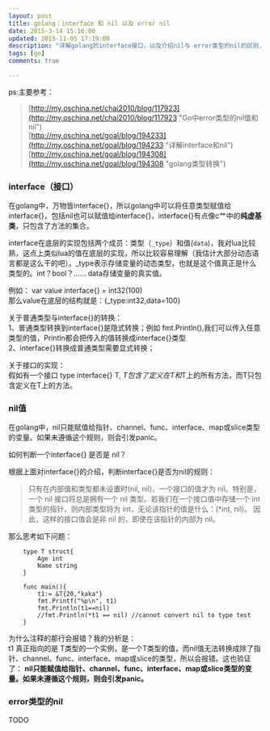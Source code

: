 ```yaml
---
layout: post
title: golang：interface 和 nil 以及 error nil
date: 2015-3-14 15:16:00
updated: 2015-11-05 17:19:00
description: "详解golang的interface接口，以及介绍nil与 error类型的nil的区别."
tags: [go]
comments: true

---
```


ps:主要参考：  
>[http://my.oschina.net/chai2010/blog/117923](http://my.oschina.net/chai2010/blog/117923 "Go中error类型的nil值和nil")  
>[http://my.oschina.net/goal/blog/194233](http://my.oschina.net/goal/blog/194233 "详解interface和nil")  
>[http://my.oschina.net/goal/blog/194308](http://my.oschina.net/goal/blog/194308 "golang类型转换")


### interface（接口）
在golang中，万物皆interface{}，所以golang中可以将任意类型赋值给interface{}，包括nil也可以赋值给interface{}，interface{}有点像c艹中的**纯虚基类**，只包含了方法的集合。

interface在底层的实现包括两个成员：类型（`_type`）和值(`data`)，我对lua比较熟，这点上类似lua的值在底层的实现，所以比较容易理解（我估计大部分动态语言都是这么干的吧）。_type表示存储变量的动态类型，也就是这个值真正是什么类型的。int？bool？……  data存储变量的真实值。

例如： var value interface{} = int32(100)  
那么value在底层的结构就是：{_type:int32,data=100}

关于普通类型与interface{}的转换：  
1、普通类型转换到interface{}是隐式转换；例如 fmt.Println(),我们可以传入任意类型的值，Println都会把传入的值转换成interface{}类型  
2、interface{}转换成普通类型需要显式转换；

关于接口的实现：  
假如有一个接口 type interface{} T, *T包含了定义在T和*T上的所有方法，而T只包含定义在T上的方法。

### nil值
在golang中，nil只能赋值给指针、channel、func、interface、map或slice类型的变量。如果未遵循这个规则，则会引发panic。

如何判断一个interface{} 是否是 nil？

根据上面对interface{}的介绍，判断interface{}是否为nil的规则：  
>只有在内部值和类型都未设置时(nil, nil)，一个接口的值才为 nil。特别是，一个 nil 接口将总是拥有一个 nil 类型。若我们在一个接口值中存储一个 int 类型的指针，则内部类型将为 int，无论该指针的值是什么：(*int, nil)。 因此，这样的接口值会是非 nil 的，即使在该指针的内部为 nil。

那么思考如下问题：

```
	type T struct{
		Age int
		Name string
	}
	
	func main(){
		t1:= &T{20,"kaka"}
		fmt.Printf("%p\n", t1)
		fmt.Println(t1==nil)
		//fmt.Println(*t1 == nil) //cannot convert nil to type test
	}

```

为什么注释的那行会报错？我的分析是：  
t1 真正指向的是 T类型的一个实例，是一个T类型的值，而nil值无法转换成除了指针、channel、func、interface、map或slice的类型，所以会报错。这也验证了： **nil只能赋值给指针、channel、func、interface、map或slice类型的变量。如果未遵循这个规则，则会引发panic。**

### error类型的nil
TODO
